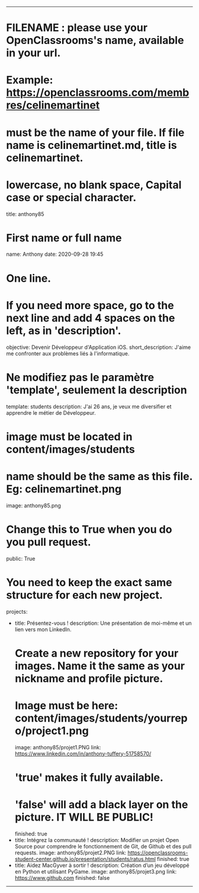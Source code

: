 ---

# FILENAME : please use your OpenClassrooms's name, available in your url.
# Example: https://openclassrooms.com/membres/celinemartinet
# must be the name of your file. If file name is celinemartinet.md, title is celinemartinet.
# lowercase, no blank space, Capital case or special character.
title: anthony85

# First name or full name
name: Anthony
date: 2020-09-28 19:45

# One line.
# If you need more space, go to the next line and add 4 spaces on the left, as in 'description'.
objective: Devenir Développeur d'Application iOS.
short_description: J'aime me confronter aux problèmes liés à l'informatique.

# Ne modifiez pas le paramètre 'template', seulement la description
template: students
description:
    J'ai 26 ans, je veux me diversifier et apprendre le métier de Développeur.

# image must be located in content/images/students
# name should be the same as this file. Eg: celinemartinet.png
image: anthony85.png

# Change this to True when you do you pull request.
public: True

# You need to keep the exact same structure for each new project.
projects:
  - title: Présentez-vous !
    description: Une présentation de moi-même et un lien vers mon LinkedIn.
    # Create a new repository for your images. Name it the same as your nickname and profile picture.
    # Image must be here: content/images/students/yourrepo/project1.png
    image: anthony85/projet1.PNG
    link: https://www.linkedin.com/in/anthony-tuffery-51758570/
    # 'true' makes it fully available.
    # 'false' will add a black layer on the picture. IT WILL BE PUBLIC!
    finished: true
  - title: Intégrez la communauté !
    description: Modifier un projet Open Source pour comprendre le fonctionnement de Git, de Github et des pull requests. 
    image: anthony85/projet2.PNG
    link: https://openclassrooms-student-center.github.io/presentation/students/ratus.html
    finished: true
  - title: Aidez MacGyver à sortir !
    description: Création d’un jeu développé en Python et utilisant PyGame.
    image: anthony85/projet3.png
    link: https://www.github.com
    finished: false
---